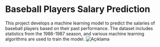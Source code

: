 # Baseball Players Salary Prediction
This project develops a machine learning model to predict the salaries of baseball players based on their past performance. The dataset includes statistics from the 1986-1987 season, and various machine learning algorithms are used to train the model.
![Açıklama](imagine.png)
